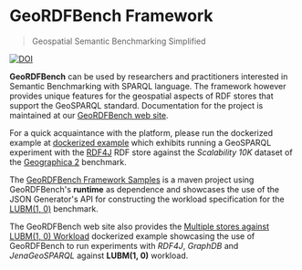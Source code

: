 # GeoRDFBench Framework
> Geospatial Semantic Benchmarking Simplified

[![DOI](https://zenodo.org/badge/DOI/10.5281/zenodo.12666544.svg)](https://doi.org/10.5281/zenodo.12666544)

**GeoRDFBench** can be used by researchers and practitioners interested in Semantic Benchmarking with SPARQL language. The framework however provides unique features for the geospatial aspects of RDF stores that support the GeoSPARQL standard. Documentation for the project is maintained at our [GeoRDFBench web site](https://geordfbench.di.uoa.gr/). 

For a quick acquaintance with the platform, please run the dockerized example at [dockerized example](https://geordfbench.di.uoa.gr/rdf4j_scal10k_workload_docker_iframe.html) which exhibits running a GeoSPARQL experiment with the [RDF4J](https://rdf4j.org/) RDF store against the *Scalability 10K* dataset of the [Geographica 2](https://geographica2.di.uoa.gr/) benchmark.

The [GeoRDFBench Framework Samples](https://github.com/tioannid/geordfbench_samples) is a maven project using GeoRDFBench's **runtime** as dependence and showcases the use of the JSON Generator's API for constructing the workload specification for the [LUBM(1, 0)](https://swat.cse.lehigh.edu/projects/lubm/) benchmark.

The GeoRDFBench web site also provides the [Multiple stores against LUBM(1, 0) Workload](https://geordfbench.di.uoa.gr/multistore_lubm_1_0_workload_docker_iframe.html) dockerized example showcasing the use of GeoRDFBench to run experiments with *RDF4J*, *GraphDB* and *JenaGeoSPARQL* against **LUBM(1, 0)** workload.